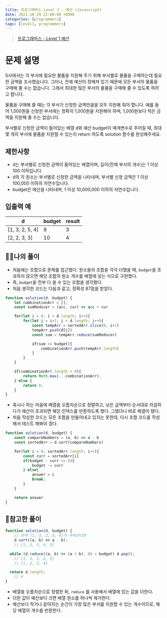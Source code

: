 ```yaml
---
title: 프로그래머스 Level 1 - 예산 (Javascript)
date: 2021-10-29 22:00:00 +0900
categories: [programmers]
tags: [level1, programmers]
---
```

> [프로그래머스 - Level 1 예산](https://programmers.co.kr/learn/courses/30/lessons/12939)

# 문제 설명

S사에서는 각 부서에 필요한 물품을 지원해 주기 위해 부서별로 물품을 구매하는데 필요한 금액을 조사했습니다. 그러나, 전체 예산이 정해져 있기 때문에 모든 부서의 물품을 구매해 줄 수는 없습니다. 그래서 최대한 많은 부서의 물품을 구매해 줄 수 있도록 하려고 합니다.

물품을 구매해 줄 때는 각 부서가 신청한 금액만큼을 모두 지원해 줘야 합니다. 예를 들어 1,000원을 신청한 부서에는 정확히 1,000원을 지원해야 하며, 1,000원보다 적은 금액을 지원해 줄 수는 없습니다.

부서별로 신청한 금액이 들어있는 배열 d와 예산 budget이 매개변수로 주어질 때, 최대 몇 개의 부서에 물품을 지원할 수 있는지 return 하도록 solution 함수를 완성해주세요.

## 제한사항

- d는 부서별로 신청한 금액이 들어있는 배열이며, 길이(전체 부서의 개수)는 1 이상 100 이하입니다.
- d의 각 원소는 부서별로 신청한 금액을 나타내며, 부서별 신청 금액은 1 이상 100,000 이하의 자연수입니다.
- budget은 예산을 나타내며, 1 이상 10,000,000 이하의 자연수입니다.

## 입출력 예

|d|budget|result|
|---|---|---|
|[1, 3, 2, 5, 4]|9|3|
|[2, 2, 3, 3]|10|4|

## 🙋‍♂️나의 풀이

- 처음에는 조합으로 문제를 접근했다. 원소들의 조합을 각각 더했을 때, `budget`을 초과하지 않으면 해당 조합의 원소 개수를 배열에 넣는 식으로 구현했다.
- 즉, `budget`을 전부 다 쓸 수 있는 조합을 생각했다.
- 처음 생각한 코드는 다음과 같고, 정확성 87점을 받았다.

```javascript
function solution(d, budget) {
    let combinationArr = [];
    const sumReducer = (acc, cur) => acc + cur

    for(let i = 0; i < d.length; i++){
        for(let j = i+1; j < d.length; j++){
            const tempArr = sortedArr.slice(0, i+1)
            tempArr.push(d[j])
            const sum = tempArr.reduce(sumReducer)

            if(sum <= budget){
                combinationArr.push(tempArr.length)
            }
        }
    }

    if(combinationArr.length > 0){
        return Math.max(...combinationArr);        
    } else {
        return 0;
    }
}
```

- 혹시나 하는 마음에 배열을 오름차순으로 정렬하고, 낮은 금액부터 순서대로 차감하다가 예산이 초과되면 해당 인덱스를 반환하도록 했다. 그랬더니 바로 해결이 됐다.
- 처음 작성한 코드는 모든 조합을 만들어내고 있지는 못한데, 다시 조합 코드를 작성해서 테스트 해봐야 겠다.

```javascript
function solution(d, budget) {
    const compareNumbers = (a, b) => a - b
    const sortedArr = d.sort(compareNumbers)

    for(let i = 0; sortedArr.length; i++){
        const curr = sortedArr[i]
        if(budget - curr >= 0){
            budget -= curr
        } else{
            answer = i
            break;
        }
    }

    return answer
}
```

## 👀참고한 풀이

```javascript
function solution(d, budget) {
	// 만약 [1, 3, 2, 5, 4]가 주어진다면
	d.sort((a, b) => a - b);
	// [1, 2, 3, 4, 5]

  while (d.reduce((a, b) => (a + b), 0) > budget) d.pop();
	// [1, 2, 3, 4, 5]
	// [1, 2, 3, 4]

  return d.length;
	// 4
}
```

- 배열을 오름차순으로 정렬한 뒤, `reduce` 를 사용해서 배열에 있는 값을 더한다.
- 더한 값이 예산보다 크면 배열 원소를 하나씩 제거한다.
- 예산보다 작거나 같아지는 순간이 가장 많은 부서를 지원할 수 있는 개수이므로, 해당 배열의 개수를 반환한다.
